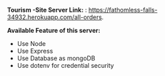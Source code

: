 <b>Tourism -Site Server Link:</b> : https://fathomless-falls-34932.herokuapp.com/all-orders. 
</br> 

<b>Available Feature of this server:</b>
<ul>
    <li> Use Node </li>
    <li> Use Express </li>
    <li> Use Database as mongoDB </li>
    <li> Use dotenv for credential security </li>
</ul>